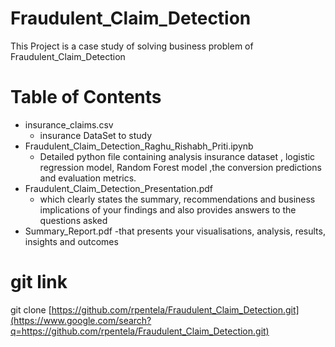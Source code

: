 # Fraudulent_Claim_Detection
This Project is a case study of solving business problem of Fraudulent_Claim_Detection

# Table of Contents

* insurance_claims.csv
	- insurance DataSet to study
* Fraudulent_Claim_Detection_Raghu_Rishabh_Priti.ipynb	
	- Detailed python file containing analysis insurance dataset , logistic regression model, Random Forest model ,the conversion predictions and evaluation metrics.
* Fraudulent_Claim_Detection_Presentation.pdf
	- which clearly states the summary, recommendations and business implications of your findings and also provides answers to the questions asked
* Summary_Report.pdf
  -that presents your visualisations, analysis, results, insights and outcomes
	

# git link
git clone [https://github.com/rpentela/Fraudulent_Claim_Detection.git](https://www.google.com/search?q=https://github.com/rpentela/Fraudulent_Claim_Detection.git)
